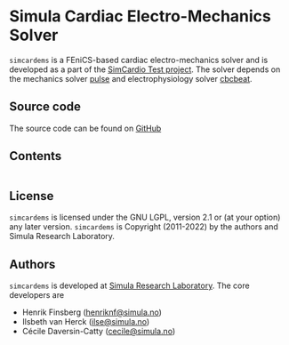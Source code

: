 # Simula Cardiac Electro-Mechanics Solver

`simcardems` is a FEniCS-based cardiac electro-mechanics solver and is developed as a part of the [SimCardio Test project](https://www.simcardiotest.eu/wordpress). The solver depends
on the mechanics solver [pulse](https://github.com/ComputationalPhysiology/pulse) and electrophysiology solver [cbcbeat](https://github.com/ComputationalPhysiology/cbcbeat).


## Source code
The source code can be found on [GitHub](https://github.com/ComputationalPhysiology/simcardems)


## Contents
```{tableofcontents}
```

## License
`simcardems` is licensed under the GNU LGPL, version 2.1 or (at your option) any later version.
`simcardems` is Copyright (2011-2022) by the authors and Simula Research Laboratory.

## Authors
`simcardems` is developed at [Simula Research Laboratory](https://www.simula.no). The core developers are

- Henrik Finsberg (henriknf@simula.no)
- Ilsbeth van Herck (ilse@simula.no)
- Cécile Daversin-Catty (cecile@simula.no)
